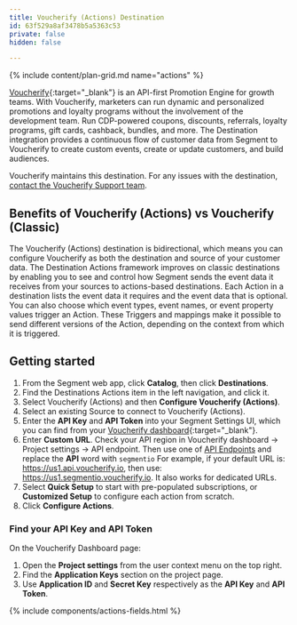 ```yaml
---
title: Voucherify (Actions) Destination
id: 63f529a8af3478b5a5363c53
private: false
hidden: false

---
```

{% include content/plan-grid.md name="actions" %}

[Voucherify](https://voucherify.io/?utm_source=segmentio&utm_medium=docs&utm_campaign=partners){:target="_blank"} is an API-first Promotion Engine for growth teams. With Voucherify, marketers can run dynamic and personalized promotions and loyalty programs without the involvement of the development team. Run CDP-powered coupons, discounts, referrals, loyalty programs, gift cards, cashback, bundles, and more. The Destination integration provides a continuous flow of customer data from Segment to Voucherify to create custom events, create or update customers, and build audiences.

Voucherify maintains this destination. For any issues with the destination, [contact the Voucherify Support team](mailto:support@voucherify.io).

## Benefits of Voucherify (Actions) vs Voucherify (Classic)

The Voucherify (Actions) destination is bidirectional, which means you can configure Voucherify as both the destination and source of your customer data. The Destination Actions framework improves on classic destinations by enabling you to see and control how Segment sends the event data it receives from your sources to actions-based destinations. Each Action in a destination lists the event data it requires and the event data that is optional. You can also choose which event types, event names, or event property values trigger an Action. These Triggers and mappings make it possible to send different versions of the Action, depending on the context from which it is triggered.

## Getting started

1. From the Segment web app, click **Catalog**, then click **Destinations**.
2. Find the Destinations Actions item in the left navigation, and click it. 
3. Select Voucherify (Actions) and then **Configure Voucherify (Actions)**.
4. Select an existing Source to connect to Voucherify (Actions).
5. Enter the **API Key** and **API Token** into your Segment Settings UI, which you can find from your [Voucherify dashboard](https://voucherify.io/dashboard){:target="_blank"}.
6. Enter **Custom URL**. Check your API region in Voucherify dashboard -> Project settings -> API endpoint. Then use one of [API Endpoints](https://docs.voucherify.io/docs/api-endpoints) and replace the **API** word with `segmentio` For example, if your default URL is: https://us1.api.voucherify.io, then use: https://us1.segmentio.voucherify.io. It also works for dedicated URLs.
7. Select **Quick Setup** to start with pre-populated subscriptions, or **Customized Setup** to configure each action from scratch. 
8. Click **Configure Actions**.

### Find your API Key and API Token

On the Voucherify Dashboard page:
1. Open the **Project settings** from the user context menu on the top right.
2. Find the **Application Keys** section on the project page.
3. Use **Application ID** and **Secret Key** respectively as the **API Key** and **API Token**.

{% include components/actions-fields.html %}


